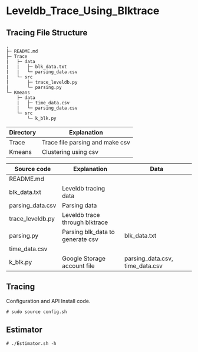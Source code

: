 # Leveldb_Trace_Using_Blktrace

## Tracing File Structure

```
.
├─ README.md
├─ Trace
|   ├─ data
|   |   ├─ blk_data.txt
|   |   └─ parsing_data.csv
|   └─ src
|       ├─ trace_leveldb.py
|       └─ parsing.py
└─ Kmeans
    ├─ data
    |   ├─ time_data.csv
    |   └─ parsing_data.csv
    └─ src
        └─ k_blk.py
```

|Directory|Explanation|
|---------|-----------|
|Trace| Trace file parsing and make csv |
|Kmeans| Clustering using csv |


|Source code|Explanation|Data|
|----|-----------|------|
|README.md|||
|blk_data.txt| Leveldb tracing data ||
|parsing_data.csv| Parsing data ||
|trace_leveldb.py| Leveldb trace through blktrace ||
|parsing.py| Parsing blk_data to generate csv |blk_data.txt|
|time_data.csv|  ||
|k_blk.py| Google Storage account file |parsing_data.csv, time_data.csv|


## Tracing

Configuration and API Install code.

	# sudo source config.sh


## Estimator
	
	# ./Estimator.sh -h
